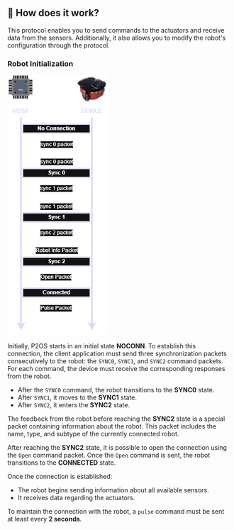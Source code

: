 ## 🤔 How does it work?

This protocol enables you to send commands to the actuators and receive data from the sensors. Additionally, it also allows you to modify the robot's configuration through the protocol.

### Robot Initialization

![Robot](./docs/diagramas-p2os.drawio.png)


Initially, P2OS starts in an initial state **NOCONN**. To establish this connection, the client application must send three synchronization packets consecutively to the robot: the `SYNC0`, `SYNC1`, and `SYNC2` command packets. For each command, the device must receive the corresponding responses from the robot.

- After the `SYNC0` command, the robot transitions to the **SYNC0** state.  
- After `SYNC1`, it moves to the **SYNC1** state.  
- After `SYNC2`, it enters the **SYNC2** state.

The feedback from the robot before reaching the **SYNC2** state is a special packet containing information about the robot. This packet includes the name, type, and subtype of the currently connected robot.

After reaching the **SYNC2** state, it is possible to open the connection using the `Open` command packet. Once the `Open` command is sent, the robot transitions to the **CONNECTED** state.

Once the connection is established:
- The robot begins sending information about all available sensors.
- It receives data regarding the actuators.

To maintain the connection with the robot, a `pulse` command must be sent at least every **2 seconds**.
